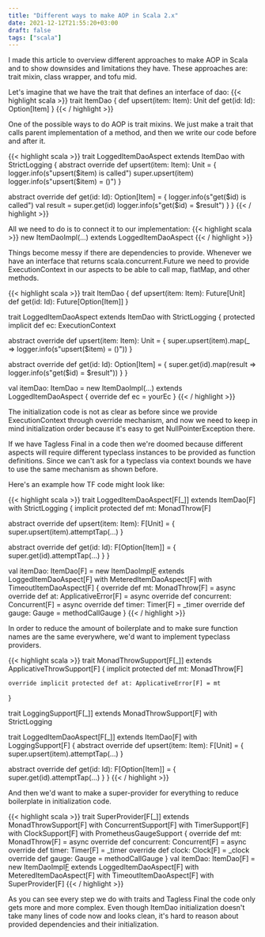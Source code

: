 ```yaml
---
title: "Different ways to make AOP in Scala 2.x"
date: 2021-12-12T21:55:20+03:00
draft: false
tags: ["scala"]
---
```


I made this article to overview different approaches to make AOP in Scala and to show downsides and limitations they have.
These approaches are: trait mixin, class wrapper, and tofu mid.

Let's imagine that we have the trait that defines an interface of dao:
{{< highlight scala >}}
trait ItemDao {
  def upsert(item: Item): Unit
  def get(id: Id): Option[Item]
}
{{< / highlight >}}

One of the possible ways to do AOP is trait mixins.
We just make a trait that calls parent implementation of a method, and then we write our code before and after it.

{{< highlight scala >}}
trait LoggedItemDaoAspect extends ItemDao with StrictLogging {
  abstract override def upsert(item: Item): Unit = {
    logger.info(s"upsert($item) is called")
    super.upsert(item)
    logger.info(s"upsert($item) = ()")
  }

  abstract override def get(id: Id): Option[Item] = {
    logger.info(s"get($id) is called")
    val result = super.get(id)
    logger.info(s"get($id) = $result")
  }
}
{{< / highlight >}}

All we need to do is to connect it to our implementation:
{{< highlight scala >}}
new ItemDaoImpl(...) extends LoggedItemDaoAspect
{{< / highlight >}}

Things become messy if there are dependencies to provide.
Whenever we have an interface that returns scala.concurrent.Future we need to provide ExecutionContext in our aspects to be able to call map, flatMap, and other methods.

{{< highlight scala >}}
trait ItemDao {
  def upsert(item: Item): Future[Unit]
  def get(id: Id): Future[Option[Item]]
}

trait LoggedItemDaoAspect extends ItemDao with StrictLogging {
  protected implicit def ec: ExecutionContext

  abstract override def upsert(item: Item): Unit = {
    super.upsert(item).map(_ => logger.info(s"upsert($item) = ()"))
  }

  abstract override def get(id: Id): Option[Item] = {
    super.get(id).map(result => logger.info(s"get($id) = $result"))
  }
}

val itemDao: ItemDao =
  new ItemDaoImpl(...) extends LoggedItemDaoAspect {
    override def ec = yourEc
  }
{{< / highlight >}}

The initialization code is not as clear as before since we provide ExecutionContext through override mechanism, and now we need to keep in mind initialization order because it's easy to get NullPointerException there.

If we have Tagless Final in a code then we're doomed because different aspects will require different typeclass instances to be provided as function definitions.
Since we can't ask for a typeclass via context bounds we have to use the same mechanism as shown before.

Here's an example how TF code might look like:

{{< highlight scala >}}
trait LoggedItemDaoAspect[F[_]] extends ItemDao[F] with StrictLogging {
  implicit protected def mt: MonadThrow[F]

  abstract override def upsert(item: Item): F[Unit] = {
    super.upsert(item).attemptTap(...)
  }

  abstract override def get(id: Id): F[Option[Item]] = {
    super.get(id).attemptTap(...)
  }
}

val itemDao: ItemDao[F] =
  new ItemDaoImpl[F](...)
    extends LoggedItemDaoAspect[F]
    with MeteredItemDaoAspect[F]
    with TimeoutItemDaoAspect[F] {
      override def mt: MonadThrow[F] = async
      override def at: ApplicativeError[F] = async
      override def concurrent: Concurrent[F] = async
      override def timer: Timer[F] = _timer
      override def gauge: Gauge = methodCallGauge
  }
{{< / highlight >}}

In order to reduce the amount of boilerplate and to make sure function names are the same everywhere, we'd want to implement typeclass providers.

{{< highlight scala >}}
trait MonadThrowSupport[F[_]] extends ApplicativeThrowSupport[F] {
    implicit protected def mt: MonadThrow[F]

    override implicit protected def at: ApplicativeError[F] = mt
}

trait LoggingSupport[F[_]] extends MonadThrowSupport[F] with StrictLogging

trait LoggedItemDaoAspect[F[_]] extends ItemDao[F] with LoggingSupport[F] {
  abstract override def upsert(item: Item): F[Unit] = {
    super.upsert(item).attemptTap(...)
  }

  abstract override def get(id: Id): F[Option[Item]] = {
    super.get(id).attemptTap(...)
  }
}
{{< / highlight >}}

And then we'd want to make a super-provider for everything to reduce boilerplate in initialization code.

{{< highlight scala >}}
trait SuperProvider[F[_]]
  extends MonadThrowSupport[F]
  with ConcurrentSupport[F]
  with TimerSupport[F]
  with ClockSupport[F]
  with PrometheusGaugeSupport {
    override def mt: MonadThrow[F] = async
    override def concurrent: Concurrent[F] = async
    override def timer: Timer[F] = _timer
    override def clock: Clock[F] = _clock
    override def gauge: Gauge = methodCallGauge
}
val itemDao: ItemDao[F] =
  new ItemDaoImpl[F](...)
    extends LoggedItemDaoAspect[F]
    with MeteredItemDaoAspect[F]
    with TimeoutItemDaoAspect[F]
    with SuperProvider[F]
{{< / highlight >}}

As you can see every step we do with traits and Tagless Final the code only gets more and more complex.
Even though ItemDao initialization doesn't take many lines of code now and looks clean, it's hard to reason about provided dependencies and their initialization.
